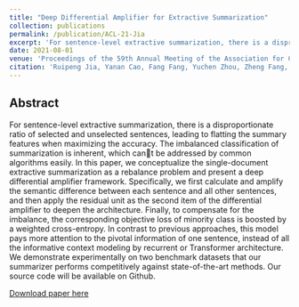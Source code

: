```yaml
---
title: "Deep Differential Amplifier for Extractive Summarization"
collection: publications
permalink: /publication/ACL-21-Jia
excerpt: 'For sentence-level extractive summarization, there is a disproportionate ratio of selected and unselected sentences, leading to flatting the summary features when maximizing the accuracy. In this paper, we conceptualize the single-document extractive summarization as a rebalance problem and present a deep differential amplifier framework. Specifically, we first calculate and amplify the semantic difference between each sentence and all other sentences, and then apply the residual unit as the second item of the differential amplifier to deepen the architecture. Finally, to compensate for the imbalance, the corresponding objective loss of minority class is boosted by a weighted cross-entropy. In contrast to previous approaches, this model pays more attention to the pivotal information of one sentence, instead of all the informative context modeling by recurrent or Transformer architecture. We demonstrate experimentally on two benchmark datasets that our summarizer performs competitively against state-of-the-art methods. Our source code will be available on Github.'
date: 2021-08-01
venue: 'Proceedings of the 59th Annual Meeting of the Association for Computational Linguistics and the 11th International Joint Conference on Natural Language Processing (Volume 1: Long Papers) (ACL-21)'
citation: 'Ruipeng Jia, Yanan Cao, Fang Fang, Yuchen Zhou, Zheng Fang, Yanbing Liu, Shi Wang: Deep Differential Amplifier for Extractive Summarization. ACL/IJCNLP (1) 2021: 366-376'
---
```

Abstract
--
For sentence-level extractive summarization, there is a disproportionate ratio of selected and unselected sentences, leading to flatting the summary features when maximizing the accuracy. The imbalanced classification of summarization is inherent, which cant be addressed by common algorithms easily. In this paper, we conceptualize the single-document extractive summarization as a rebalance problem and present a deep differential amplifier framework. Specifically, we first calculate and amplify the semantic difference between each sentence and all other sentences, and then apply the residual unit as the second item of the differential amplifier to deepen the architecture. Finally, to compensate for the imbalance, the corresponding objective loss of minority class is boosted by a weighted cross-entropy. In contrast to previous approaches, this model pays more attention to the pivotal information of one sentence, instead of all the informative context modeling by recurrent or Transformer architecture. We demonstrate experimentally on two benchmark datasets that our summarizer performs competitively against state-of-the-art methods. Our source code will be available on Github.

[Download paper here](https://aclanthology.org/2021.acl-long.31.pdf)

